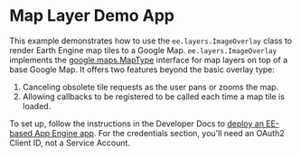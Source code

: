 # Map Layer Demo App

This example demonstrates how to use the `ee.layers.ImageOverlay` class to
render Earth Engine map tiles to a Google Map. `ee.layers.ImageOverlay`
implements the
[google.maps.MapType](https://developers.google.com/maps/documentation/javascript/examples/maptype-overlay)
interface for map layers on top of a base Google Map. It offers two features
beyond the basic overlay type:

1. Canceling obsolete tile requests as the user pans or zooms the map.
2. Allowing callbacks to be registered to be called each time a map tile is loaded.

To set up, follow the instructions in the Developer Docs to
[deploy an EE-based App Engine app](
    https://developers.google.com/earth-engine/app_engine_intro#deploying-app-engine-apps-with-earth-engine).
For the credentials section, you'll need an OAuth2 Client ID, not a Service Account.
